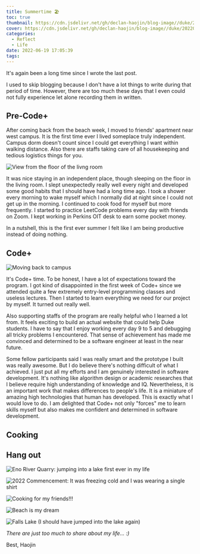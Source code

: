 ```yaml
---
title: Summertime 🏖️
toc: true
thumbnail: https://cdn.jsdelivr.net/gh/declan-haojin/blog-image//duke/20220630220010.png
cover: https://cdn.jsdelivr.net/gh/declan-haojin/blog-image//duke/20220630220010.png
categories:
  - Reflect
  - Life
date: 2022-06-19 17:05:39
tags:
---
```


It's again been a long time since I wrote the last post.

<!--more-->

I used to skip blogging because I don't have a lot things to write during that period of time. However, there are too much these days that I even could not fully experience let alone recording them in written.

## Pre-Code+

After coming back from the beach week, I moved to friends' apartment near west campus. It is the first time ever I lived someplace truly independent. Campus dorm doesn't count since I could get everything I want within walking distance. Also there are staffs taking care of all housekeeping and tedious logistics things for you.

![View from the floor of the livng room](https://cdn.jsdelivr.net/gh/declan-haojin/blog-image//duke/20220619174125.png)


It was nice staying in an independent place, though sleeping on the floor in the living room. I slept unexpectedly really well every night and developed some good habits that I should have had a long time ago. I took a shower every morning to wake myself which I normally did at night since I could not get up in the morning. I continued to cook food for myself but more frequently. I started to practice LeetCode problems every day with friends on Zoom. I kept working in Perkins OIT desk to earn some pocket money.

In a nutshell, this is the first ever summer I felt like I am being productive instead of doing nothing.

## Code+

![Moving back to campus](https://cdn.jsdelivr.net/gh/declan-haojin/blog-image//duke/20220619174004.png)

It's Code+ time. To be honest, I have a lot of expectations toward the program. I got kind of disappointed in the first week of Code+ since we attended quite a few extremely entry-level programming classes and useless lectures. Then I started to learn everything we need for our project by myself. It turned out really well.

Also supporting staffs of the program are really helpful who I learned a lot from. It feels exciting to build an actual website that could help Duke students. I have to say that I enjoy working every day 9 to 5 and debugging all tricky problems I encountered. That sense of achievement has made me convinced and determined to be a software engineer at least in the near future.

Some fellow participants said I was really smart and the prototype I built was really awesome. But I do believe there's nothing difficult of what I achieved. I just put all my efforts and I am genuinely interested in software development. It's nothing like algorithm design or academic researches that I believe require high understanding of knowledge and IQ. Nevertheless, it is an important work that makes differences to people's life. It is a miniature of amazing high technologies that human has developed. This is exactly what I would love to do. I am delighted that Code+ not only "forces" me to learn skills myself but also makes me confident and determined in software development.

## Cooking




## Hang out

![Eno River Quarry: jumping into a lake first ever in my life](https://cdn.jsdelivr.net/gh/declan-haojin/blog-image//duke/20220619174304.png)

![2022 Commencement: It was freezing cold and I was wearing a single shirt](https://cdn.jsdelivr.net/gh/declan-haojin/blog-image//duke/20220619174417.png)

![Cooking for my friends!!!](https://cdn.jsdelivr.net/gh/declan-haojin/blog-image//duke/20220630220224.png)

![Beach is my dream](https://cdn.jsdelivr.net/gh/declan-haojin/blog-image//duke/20220630220258.png)

![Falls Lake (I should have jumped into the lake again)](https://cdn.jsdelivr.net/gh/declan-haojin/blog-image//duke/20220630220415.png)


*There are just too much to share about my life... :)*

Best,
Haojin
